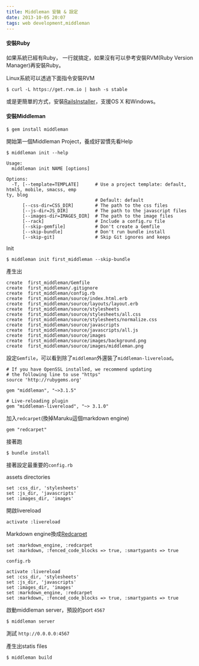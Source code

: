 ```yaml
---
title: Middleman 安裝 & 設定
date: 2013-10-05 20:07
tags: web development,middleman
---
```


#### 安裝Ruby
如果系統已經有Ruby， 一行就搞定，如果沒有可以參考安裝RVM(Ruby Version Manager)再安裝Ruby。

Linux系統可以透過下面指令安裝RVM

```
$ curl -L https://get.rvm.io | bash -s stable
```

或是更簡單的方式，安裝[RailsInstaller](http://railsinstaller.org/)，支援OS X 和Windows。

#### 安裝Middleman

```
$ gem install middleman
```

開始第一個Middleman Project，養成好習慣先看Help

```
$ middleman init --help

Usage:
  middleman init NAME [options]

Options:
  -T, [--template=TEMPLATE]      # Use a project template: default, html5, mobile, smacss, emp
ty, blog
                                 # Default: default
      [--css-dir=CSS_DIR]        # The path to the css files
      [--js-dir=JS_DIR]          # The path to the javascript files
      [--images-dir=IMAGES_DIR]  # The path to the image files
      [--rack]                   # Include a config.ru file
      [--skip-gemfile]           # Don't create a Gemfile
      [--skip-bundle]            # Don't run bundle install
      [--skip-git]               # Skip Git ignores and keeps
```

Init

```
$ middleman init first_middleman --skip-bundle
```

產生出

```
create  first_middleman/Gemfile
create  first_middleman/.gitignore
create  first_middleman/config.rb
create  first_middleman/source/index.html.erb
create  first_middleman/source/layouts/layout.erb
create  first_middleman/source/stylesheets
create  first_middleman/source/stylesheets/all.css
create  first_middleman/source/stylesheets/normalize.css
create  first_middleman/source/javascripts
create  first_middleman/source/javascripts/all.js
create  first_middleman/source/images
create  first_middleman/source/images/background.png
create  first_middleman/source/images/middleman.png
```

設定`Gemfile`，可以看到除了`middleman`外還裝了`middleman-livereload`。

```
# If you have OpenSSL installed, we recommend updating
# the following line to use "https"
source 'http://rubygems.org'

gem "middleman", "~>3.1.5"

# Live-reloading plugin
gem "middleman-livereload", "~> 3.1.0"
```

加入`redcarpet`(換掉Maruku這個markdown engine)

```
gem "redcarpet"
```

接著跑

```
$ bundle install
```

接著設定最重要的`config.rb`

assets directories

```
set :css_dir, 'stylesheets'
set :js_dir, 'javascripts'
set :images_dir, 'images'
```

開啟livereload

```
activate :livereload
```

Markdown engine換成[Redcarpet](https://github.com/vmg/redcarpet)

```
set :markdown_engine, :redcarpet
set :markdown, :fenced_code_blocks => true, :smartypants => true
```

`config.rb`

```
activate :livereload
set :css_dir, 'stylesheets'
set :js_dir, 'javascripts'
set :images_dir, 'images'
set :markdown_engine, :redcarpet
set :markdown, :fenced_code_blocks => true, :smartypants => true
```

啟動middleman server，預設的port `4567`

```
$ middleman server
```

測試 `http://0.0.0.0:4567`


產生出statis files

```
$ middleman build
```

